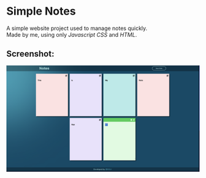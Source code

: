 # Simple Notes
A simple website project used to manage notes quickly.<br>
Made by me, using only *Javascript* *CSS* and *HTML*.<br>

## Screenshot:
![Alt Screenshot](Screenshot.png)

